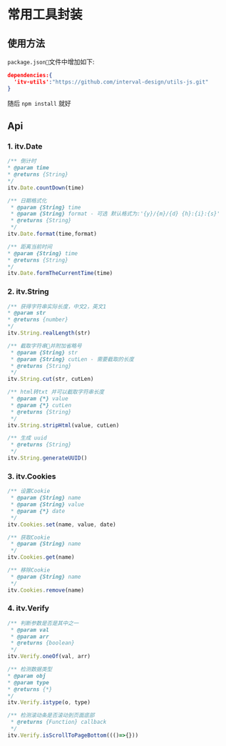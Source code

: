 # 常用工具封装
## 使用方法
`package.json`文件中增加如下:
``` json
dependencies:{
  'itv-utils':"https://github.com/interval-design/utils-js.git"
}
```
随后 `npm install` 就好

## Api
### 1. itv.Date
``` js
/** 倒计时
* @param time
* @returns {String}
*/ 
itv.Date.countDown(time)
```
``` js
/** 日期格式化
 * @param {String} time 
 * @param {String} format - 可选 默认格式为:'{y}/{m}/{d} {h}:{i}:{s}'
 * @returns {String}
 */
itv.Date.format(time,format)
```
``` js
/** 距离当前时间
* @param {String} time 
* @returns {String}
*/
itv.Date.formTheCurrentTime(time)
```

### 2. itv.String
``` js
/** 获得字符串实际长度，中文2，英文1
* @param str
* @returns {number}
*/
itv.String.realLength(str)
```
``` js
/** 截取字符串并附加省略号
 * @param {String} str 
 * @param {String} cutLen - 需要截取的长度
 * @returns {String}
 */
itv.String.cut(str, cutLen)
```
``` js
/** html转txt 并可以截取字符串长度
 * @param {*} value 
 * @param {*} cutLen 
 * @returns {String}
 */
itv.String.stripHtml(value, cutLen)
```
``` js
/** 生成 uuid
 * @returns {String}
 */
itv.String.generateUUID()
```

### 3. itv.Cookies
``` js
/** 设置Cookie
 * @param {String} name 
 * @param {String} value 
 * @param {*} date 
 */
itv.Cookies.set(name, value, date)
```
``` js
/** 获取Cookie
 * @param {String} name 
 */
itv.Cookies.get(name)
```
``` js
/** 移除Cookie
 * @param {String} name 
 */
itv.Cookies.remove(name)
```

### 4. itv.Verify
``` js
/** 判断参数是否是其中之一
 * @param val
 * @param arr
 * @returns {boolean}
 */
itv.Verify.oneOf(val, arr)
```
``` js
/** 检测数据类型
* @param obj
* @param type
* @returns {*}
*/
itv.Verify.istype(o, type)
```
``` js
/** 检测滚动条是否滚动到页面底部
 * @returns {Function} callback
 */
itv.Verify.isScrollToPageBottom((()=>{}))
```
